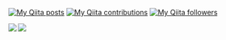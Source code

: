 [![My Qiita posts](https://qiita-badge.apiapi.app/s/interceptor128/posts.svg)](http://qiita.com/interceptor128)
[![My Qiita contributions](https://qiita-badge.apiapi.app/s/interceptor128/contributions.svg)](http://qiita.com/interceptor128)
[![My Qiita followers](https://qiita-badge.apiapi.app/s/interceptor128/followers.svg)](http://qiita.com/interceptor128)

<a href="https://github.com/interceptor128/interceptor128">
<img align="left" src="https://github-readme-stats.vercel.app/api?username=interceptor128&show_icons=true&theme=solarized-dark" />
</a>
<a href="https://github.com/interceptor128/interceptor128">
<img align="left" src="https://github-readme-stats.vercel.app/api/top-langs/?username=interceptor128&hide=html,css" />
</a>
